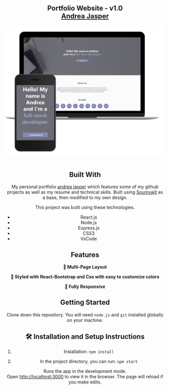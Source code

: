 <h2 align="center">
  Portfolio Website - v1.0<br/>
  <a href="https://andreajasper.com" target="_blank">Andrea Jasper</a>
</h2>
<div align="center">
  <img alt="Demo" src="./Images/readme-img.png" />
</div>

<br/>

<center>


## Built With

My personal portfolio <a href="https://andreajasper.com/" target="_blank">andrea jasper</a> which features some of my github projects as well as my resume and technical skills. Built using <a href="https://github.com/soumyajit4419/Portfolio">Soumyajit</a> as a base, then modified to my own design.

This project was built using these technologies.

- React.js
- Node.js
- Express.js
- CSS3
- VsCode

## Features

**📖 Multi-Page Layout**

**🎨 Styled with React-Bootstrap and Css with easy to customize colors**

**📱 Fully Responsive**

## Getting Started

Clone down this repository. You will need `node.js` and `git` installed globally on your machine.

## 🛠 Installation and Setup Instructions

1. Installation: `npm install`

2. In the project directory, you can run: `npm start`

Runs the app in the development mode.\
Open [http://localhost:3000](http://localhost:3000) to view it in the browser.
The page will reload if you make edits.